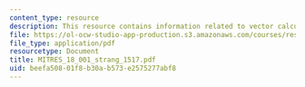 ```yaml
---
content_type: resource
description: This resource contains information related to vector calculus.
file: https://ol-ocw-studio-app-production.s3.amazonaws.com/courses/res-18-001-calculus-online-textbook-spring-2005/beefa50801f8b30ab573e2575277abf8_MITRES_18_001_strang_1517.pdf
file_type: application/pdf
resourcetype: Document
title: MITRES_18_001_strang_1517.pdf
uid: beefa508-01f8-b30a-b573-e2575277abf8
---
```

